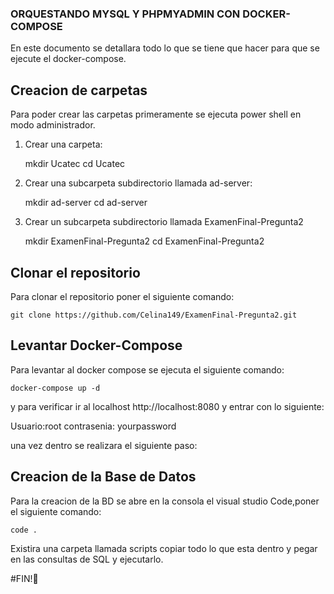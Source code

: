 ### ORQUESTANDO MYSQL Y PHPMYADMIN CON DOCKER-COMPOSE
En este documento se detallara todo lo que se tiene que hacer para que se ejecute el docker-compose.

## Creacion de carpetas
Para poder crear las carpetas primeramente se ejecuta power shell en modo administrador.
1. Crear una carpeta: 

      mkdir Ucatec
      cd Ucatec

2. Crear una subcarpeta subdirectorio llamada ad-server:
   
      mkdir ad-server
      cd ad-server

4. Crear un subcarpeta subdirectorio llamada ExamenFinal-Pregunta2
   
      mkdir ExamenFinal-Pregunta2
      cd ExamenFinal-Pregunta2
		
## Clonar el repositorio
Para clonar el repositorio poner el siguiente comando:

    git clone https://github.com/Celina149/ExamenFinal-Pregunta2.git
		
## Levantar Docker-Compose
Para levantar al docker compose se ejecuta el siguiente comando:
		
    docker-compose up -d

y para verificar ir al localhost http://localhost:8080
y entrar con lo siguiente:
 
 Usuario:root 
 contrasenia: yourpassword

una vez dentro se realizara el siguiente paso:

## Creacion de la Base de Datos
Para la creacion de la BD se abre en la consola el visual studio Code,poner el siguiente comando:
     
    code .
Existira una carpeta llamada scripts copiar todo lo que esta dentro y pegar en las consultas de SQL y ejecutarlo.

#FIN!🤗

